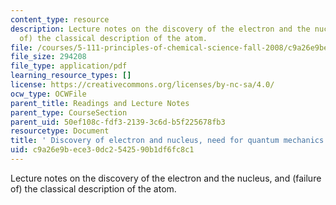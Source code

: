 ```yaml
---
content_type: resource
description: Lecture notes on the discovery of the electron and the nucleus, and (failure
  of) the classical description of the atom.
file: /courses/5-111-principles-of-chemical-science-fall-2008/c9a26e9bece30dc2542590b1df6fc8c1_lecnotes02.pdf
file_size: 294208
file_type: application/pdf
learning_resource_types: []
license: https://creativecommons.org/licenses/by-nc-sa/4.0/
ocw_type: OCWFile
parent_title: Readings and Lecture Notes
parent_type: CourseSection
parent_uid: 50ef108c-fdf3-2139-3c6d-b5f225678fb3
resourcetype: Document
title: ' Discovery of electron and nucleus, need for quantum mechanics'
uid: c9a26e9b-ece3-0dc2-5425-90b1df6fc8c1
---
```

Lecture notes on the discovery of the electron and the nucleus, and (failure of) the classical description of the atom.